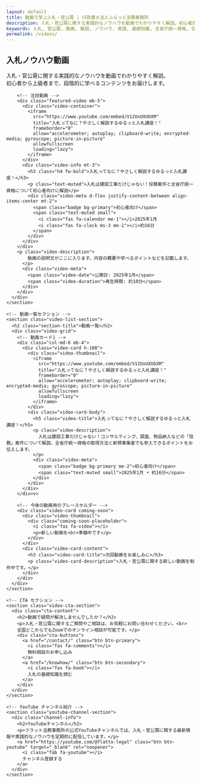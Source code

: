 ```yaml
---
layout: default
title: 動画で学ぶ入札・官公需 | 行政書士法人ふらっと法務事務所
description: 入札・官公需に関する実践的なノウハウを動画でわかりやすく解説。初心者向けから上級者まで、全省庁統一資格や役務案件について詳しく学べます。全国Zoom対応で無料相談も実施中。
keywords: 入札, 官公需, 動画, 解説, ノウハウ, 実践, 基礎知識, 全省庁統一資格, 役務案件, YouTube, 初心者向け
permalink: /videos/
---
```


<!-- 最新動画セクション -->
<section class="hero-section">
  <div class="container">
    <div class="row align-items-center">
      <div class="col-lg-8 mx-auto text-center">
        <h1 class="display-4 fw-bold text-primary mb-4">
          <i class="fas fa-play-circle me-3"></i>入札ノウハウ動画
        </h1>
        <p class="lead mb-5">
          入札・官公需に関する実践的なノウハウを動画でわかりやすく解説。<br>
          初心者から上級者まで、段階的に学べるコンテンツをお届けします。
        </p>
        
        <!-- 注目動画 -->
        <div class="featured-video mb-5">
          <div class="video-container">
            <iframe 
              src="https://www.youtube.com/embed/V12UxUXUbXM" 
              title="入札ってなに？やさしく解説するゆるっと入札講座！" 
              frameborder="0" 
              allow="accelerometer; autoplay; clipboard-write; encrypted-media; gyroscope; picture-in-picture" 
              allowfullscreen
              loading="lazy">
            </iframe>
          </div>
          <div class="video-info mt-3">
            <h3 class="h4 fw-bold">入札ってなに？やさしく解説するゆるっと入札講座！</h3>
            <p class="text-muted">入札は建設工事だけじゃない！役務案件と全省庁統一資格について初心者向けに解説</p>
            <div class="video-meta d-flex justify-content-between align-items-center mt-2">
              <span class="badge bg-primary">初心者向け</span>
              <span class="text-muted small">
                <i class="fas fa-calendar me-1"></i>2025年1月
                <i class="fas fa-clock ms-3 me-1"></i>約16分
              </span>
            </div>
          </div>
        </div>
        <p class="video-description">
            動画の説明文がここに入ります。内容の概要や学べるポイントなどを記載します。
          </p>
          <div class="video-meta">
            <span class="video-date">公開日: 2025年1月</span>
            <span class="video-duration">再生時間: 約10分</span>
          </div>
        </div>
      </div>
    </section>

    <!-- 動画一覧セクション -->
    <section class="video-list-section">
      <h2 class="section-title">動画一覧</h2>
      <div class="video-grid">
        <!-- 動画カード1 -->
        <div class="col-md-6 mb-4">
          <div class="video-card h-100">
            <div class="video-thumbnail">
              <iframe 
                src="https://www.youtube.com/embed/V12UxUXUbXM" 
                title="入札ってなに？やさしく解説するゆるっと入札講座！" 
                frameborder="0" 
                allow="accelerometer; autoplay; clipboard-write; encrypted-media; gyroscope; picture-in-picture" 
                allowfullscreen
                loading="lazy">
              </iframe>
            </div>
            <div class="video-card-body">
              <h5 class="video-title">入札ってなに？やさしく解説するゆるっと入札講座！</h5>
              <p class="video-description">
                入札は建設工事だけじゃない！コンサルティング、調査、物品納入などの「役務」案件について解説。全省庁統一資格の取得方法と新規事業者でも参入できるポイントをお伝えします。
              </p>
              <div class="video-meta">
                <span class="badge bg-primary me-2">初心者向け</span>
                <span class="text-muted small">2025年1月 • 約16分</span>
              </div>
            </div>
          </div>
        </div>v>

        <!-- 今後の動画用のプレースホルダー -->
        <div class="video-card coming-soon">
          <div class="video-thumbnail">
            <div class="coming-soon-placeholder">
              <i class="fas fa-video"></i>
              <p>新しい動画を<br>準備中です</p>
            </div>
          </div>
          <div class="video-card-content">
            <h3 class="video-card-title">次回動画をお楽しみに</h3>
            <p class="video-card-description">入札・官公需に関する新しい動画を制作中です。</p>
          </div>
        </div>
      </div>
    </section>

    <!-- CTA セクション -->
    <section class="video-cta-section">
      <div class="cta-content">
        <h2>動画で疑問が解決しませんでしたか？</h2>
        <p>入札・官公需に関するご質問やご相談は、お気軽にお問い合わせください。<br>
        全国どこからでもZoomでのオンライン相談が可能です。</p>
        <div class="cta-buttons">
          <a href="/contact/" class="btn btn-primary">
            <i class="fas fa-comments"></i>
            無料相談のお申し込み
          </a>
          <a href="/knowhow/" class="btn btn-secondary">
            <i class="fas fa-book"></i>
            入札の基礎知識を読む
          </a>
        </div>
      </div>
    </section>

    <!-- YouTube チャンネル紹介 -->
    <section class="youtube-channel-section">
      <div class="channel-info">
        <h2>YouTubeチャンネル</h2>
        <p>フラット法務事務所の公式YouTubeチャンネルでは、入札・官公需に関する最新情報や実践的なノウハウを定期的に配信しています。</p>
        <a href="https://youtube.com/@flatto-legal" class="btn btn-youtube" target="_blank" rel="noopener">
          <i class="fab fa-youtube"></i>
          チャンネル登録する
        </a>
      </div>
    </section>
  </div>
</div>

<!-- 動画ページ用のスタイル -->
<style>
.videos-page {
  padding: 2rem 0;
}

.page-header {
  text-align: center;
  margin-bottom: 3rem;
}

.page-title {
  font-size: 2.5rem;
  color: #2c3e50;
  margin-bottom: 1rem;
}

.page-title i {
  color: #e74c3c;
  margin-right: 0.5rem;
}

.page-description {
  font-size: 1.1rem;
  color: #666;
  line-height: 1.6;
  max-width: 800px;
  margin: 0 auto;
}

.section-title {
  font-size: 2rem;
  color: #2c3e50;
  margin-bottom: 2rem;
  border-bottom: 3px solid #3498db;
  padding-bottom: 0.5rem;
}

/* 動画コンテナ */
.video-container {
  margin-bottom: 3rem;
}

.video-wrapper {
  position: relative;
  padding-bottom: 56.25%; /* 16:9 aspect ratio */
  height: 0;
  overflow: hidden;
  border-radius: 8px;
  box-shadow: 0 4px 6px rgba(0, 0, 0, 0.1);
}

.video-wrapper iframe {
  position: absolute;
  top: 0;
  left: 0;
  width: 100%;
  height: 100%;
  border-radius: 8px;
}

/* 最新動画セクション */
.featured-video {
  background: #f8f9fa;
  padding: 2rem;
  border-radius: 12px;
  margin-bottom: 3rem;
}

.video-info {
  margin-top: 1.5rem;
}

.video-title {
  font-size: 1.5rem;
  color: #2c3e50;
  margin-bottom: 1rem;
}

.video-description {
  color: #666;
  line-height: 1.6;
  margin-bottom: 1rem;
}

.video-meta {
  display: flex;
  gap: 1rem;
  font-size: 0.9rem;
  color: #888;
}

/* 動画グリッド */
.video-grid {
  display: grid;
  grid-template-columns: repeat(auto-fit, minmax(300px, 1fr));
  gap: 2rem;
  margin-bottom: 3rem;
}

.video-card {
  background: white;
  border-radius: 12px;
  overflow: hidden;
  box-shadow: 0 4px 6px rgba(0, 0, 0, 0.1);
  transition: transform 0.3s ease, box-shadow 0.3s ease;
}

.video-card:hover {
  transform: translateY(-5px);
  box-shadow: 0 8px 15px rgba(0, 0, 0, 0.15);
}

.video-card-content {
  padding: 1.5rem;
}

.video-card-title {
  font-size: 1.2rem;
  color: #2c3e50;
  margin-bottom: 0.5rem;
}

.video-card-description {
  color: #666;
  font-size: 0.9rem;
  line-height: 1.5;
  margin-bottom: 1rem;
}

.video-card-meta {
  display: flex;
  justify-content: space-between;
  font-size: 0.8rem;
  color: #888;
}

/* Coming Soon カード */
.coming-soon .video-thumbnail {
  background: #f8f9fa;
  display: flex;
  align-items: center;
  justify-content: center;
  height: 200px;
}

.coming-soon-placeholder {
  text-align: center;
  color: #bdc3c7;
}

.coming-soon-placeholder i {
  font-size: 3rem;
  margin-bottom: 1rem;
}

/* CTA セクション */
.video-cta-section {
  background: linear-gradient(135deg, #3498db, #2980b9);
  color: white;
  padding: 3rem 2rem;
  border-radius: 12px;
  text-align: center;
  margin: 3rem 0;
}

.cta-content h2 {
  font-size: 2rem;
  margin-bottom: 1rem;
}

.cta-content p {
  font-size: 1.1rem;
  margin-bottom: 2rem;
  opacity: 0.9;
}

.cta-buttons {
  display: flex;
  gap: 1rem;
  justify-content: center;
  flex-wrap: wrap;
}

.btn {
  display: inline-flex;
  align-items: center;
  gap: 0.5rem;
  padding: 1rem 2rem;
  border-radius: 8px;
  text-decoration: none;
  font-weight: 600;
  transition: all 0.3s ease;
}

.btn-primary {
  background: #e74c3c;
  color: white;
}

.btn-primary:hover {
  background: #c0392b;
  transform: translateY(-2px);
}

.btn-secondary {
  background: white;
  color: #3498db;
}

.btn-secondary:hover {
  background: #ecf0f1;
  transform: translateY(-2px);
}

.btn-youtube {
  background: #ff0000;
  color: white;
}

.btn-youtube:hover {
  background: #cc0000;
  transform: translateY(-2px);
}

/* YouTube チャンネルセクション */
.youtube-channel-section {
  text-align: center;
  padding: 2rem;
  background: #f8f9fa;
  border-radius: 12px;
}

.channel-info h2 {
  color: #2c3e50;
  margin-bottom: 1rem;
}

.channel-info p {
  color: #666;
  margin-bottom: 2rem;
  max-width: 600px;
  margin-left: auto;
  margin-right: auto;
}

/* レスポンシブ対応 */
@media (max-width: 768px) {
  .page-title {
    font-size: 2rem;
  }
  
  .featured-video {
    padding: 1rem;
  }
  
  .video-grid {
    grid-template-columns: 1fr;
  }
  
  .cta-buttons {
    flex-direction: column;
    align-items: center;
  }
  
  .btn {
    width: 100%;
    max-width: 300px;
  }
}
</style>


